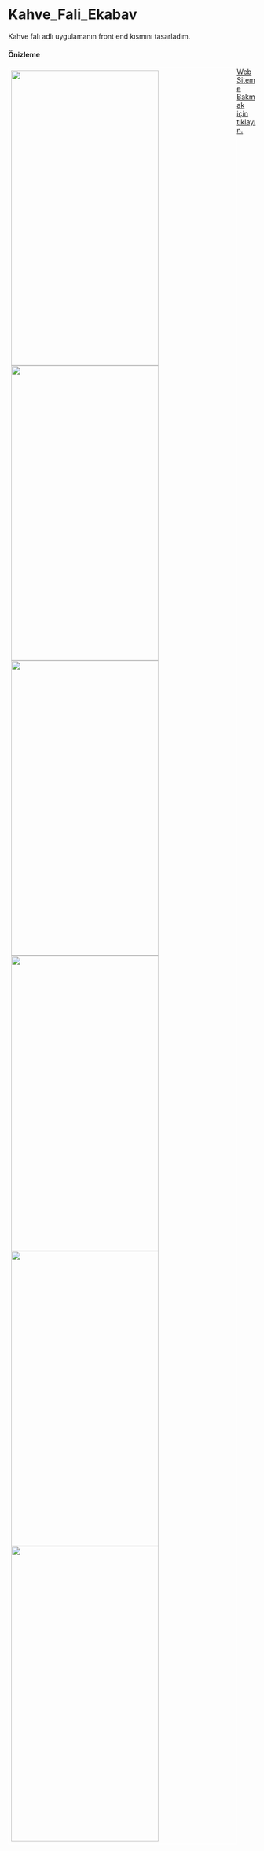 # Kahve_Fali_Ekabav
 Kahve falı adlı uygulamanın front end kısmını tasarladım.

<h4>Önizleme</h4>

<div style="float:left;padding:5px;border:1px solid #fff;width:90%;margin:auto;">
<img src="https://user-images.githubusercontent.com/33373519/164739148-1e56ea67-b1a9-4725-bb9e-2863efb1912e.png" width="300" height="600" />
<img src="https://user-images.githubusercontent.com/33373519/164739155-60205d6a-272f-4325-a4da-cdc5c246d37d.png" width="300" height="600" />
<img src="https://user-images.githubusercontent.com/33373519/164739158-12806ca3-2a53-4275-9104-529d71912274.png" width="300" height="600" />
<img src="https://user-images.githubusercontent.com/33373519/164739162-9dd86d3c-b151-42f3-9e86-33bef460d824.png" width="300" height="600" />
<img src="https://user-images.githubusercontent.com/33373519/164739170-96b297d2-c7e8-4b7d-a104-9e136bffd81a.png" width="300" height="600" />
<img src="https://user-images.githubusercontent.com/33373519/164739176-003f6894-ec33-4f48-86f4-6226b83fdb3a.png" width="300" height="600" />

</div>

<a target="_blank" href="https://eb-app.blogspot.com/2022/04/kahve-fal.html">Web Siteme Bakmak için tıklayın.</a>
